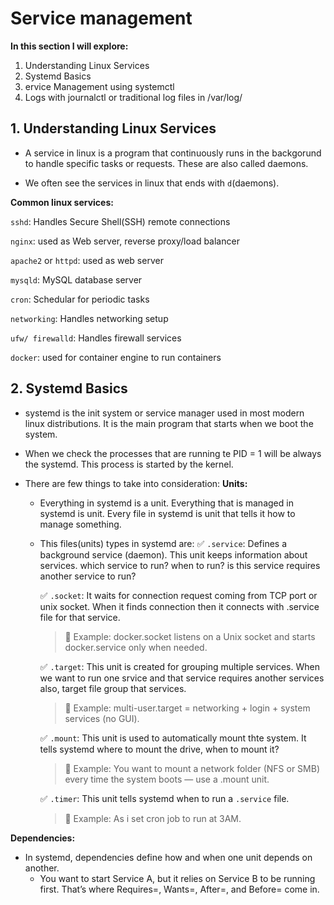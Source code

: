 # Service management

**In this section I will explore:**
1. Understanding Linux Services
2. Systemd Basics
3. ervice Management using systemctl
4. Logs with journalctl or traditional log files in /var/log/


## 1. Understanding Linux Services

* A service in linux is a program that continuously runs in the backgorund to handle specific tasks or requests. These are also called daemons.

* We often see the services in linux that ends with `d`(daemons).

**Common linux services:**

`sshd`: Handles Secure Shell(SSH) remote connections

`nginx`: used as Web server, reverse proxy/load balancer

`apache2` or `httpd`: used as web server

`mysqld`: MySQL database server

`cron`: Schedular for periodic tasks

`networking`: Handles networking setup

`ufw/ firewalld`: Handles firewall services

`docker`: used for container engine to run containers


## 2. Systemd Basics

* systemd is the init system or service manager used in most modern linux distributions. It is the main program that starts when we boot the system.

* When we check the processes that are running te PID = 1 will be always the systemd. This process is started by the kernel.

* There are few things to take into consideration:
 **Units:**
   * Everything in systemd is a unit. Everything that is managed in systemd is unit. Every file in systemd is unit that tells it how to manage something.
  
   * This files(units) types in systemd are:
     ✅ `.service`: Defines a background service (daemon). This unit keeps information about services. which service to run? when to run? is this service requires another service to run?

     ✅ `.socket`: It waits for connection request coming from TCP port or unix socket. When it finds connection then it connects with .service file for that service. 
     > 🧠 Example: docker.socket listens on a Unix socket and starts docker.service only when needed.
     
     ✅ `.target`:  This unit is created for grouping multiple services. When we want to run one srvice and that service requires another services also, target file group that services.
     > 🧠 Example: multi-user.target = networking + login + system services (no GUI).
     
     ✅ `.mount`: This unit is used to automatically mount thte system. It tells systemd where to mount the drive, when to mount it?
     > 🧠 Example: You want to mount a network folder (NFS or SMB) every time the system boots — use a .mount unit.
     
     ✅ `.timer`: This unit tells systemd when to run a `.service` file.
     > 🧠 Example: As i set cron job to run at 3AM.
     >
**Dependencies:**
 * In systemd, dependencies define how and when one unit depends on another.
     * You want to start Service A, but it relies on Service B to be running first.
  That’s where Requires=, Wants=, After=, and Before= come in.


